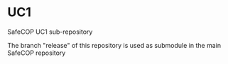 # UC1
SafeCOP UC1 sub-repository

The branch "release" of this repository is used as submodule in the main SafeCOP repository
